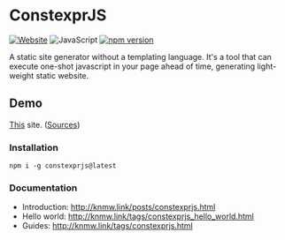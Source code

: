 # ConstexprJS

[![Website](https://img.shields.io/badge/Website-Online-2B5BAE)](http://knmw.link)
![JavaScript](https://img.shields.io/badge/javascript-%23323330.svg?style=for-the-badge&logo=javascript&logoColor=%23F7DF1E)
[![npm version](https://badge.fury.io/js/constexprjs.svg)](https://badge.fury.io/js/constexprjs)

A static site generator without a templating language. It's a tool that can execute one-shot javascript in your page
ahead of time, generating light-weight static website.

## Demo

[This](http://knmw.link) site. ([Sources](https://github.com/amokfa/knmw.link.src))

### Installation

    npm i -g constexprjs@latest

### Documentation

* Introduction: http://knmw.link/posts/constexprjs.html
* Hello world: http://knmw.link/tags/constexprjs_hello_world.html
* Guides: http://knmw.link/tags/constexprjs.html
